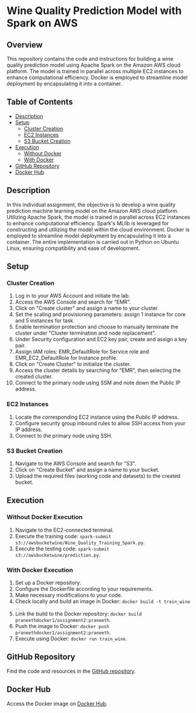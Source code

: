 # Wine Quality Prediction Model with Spark on AWS

## Overview

This repository contains the code and instructions for building a wine quality prediction model using Apache Spark on the Amazon AWS cloud platform. The model is trained in parallel across multiple EC2 instances to enhance computational efficiency. Docker is employed to streamline model deployment by encapsulating it into a container.

## Table of Contents

- [Description](#description)
- [Setup](#setup)
  - [Cluster Creation](#cluster-creation)
  - [EC2 Instances](#ec2-instances)
  - [S3 Bucket Creation](#s3-bucket-creation)
- [Execution](#execution)
  - [Without Docker](#without-docker-execution)
  - [With Docker](#with-docker-execution)
- [GitHub Repository](#github-repository)
- [Docker Hub](#docker-hub)

## Description

In this individual assignment, the objective is to develop a wine quality prediction machine learning model on the Amazon AWS cloud platform. Utilizing Apache Spark, the model is trained in parallel across EC2 instances to enhance computational efficiency. Spark's MLlib is leveraged for constructing and utilizing the model within the cloud environment. Docker is employed to streamline model deployment by encapsulating it into a container. The entire implementation is carried out in Python on Ubuntu Linux, ensuring compatibility and ease of development.

## Setup

### Cluster Creation

1. Log in to your AWS Account and initiate the lab.
2. Access the AWS Console and search for “EMR".
3. Click on "Create cluster" and assign a name to your cluster.
4. Set the scaling and provisioning parameters: assign 1 instance for core and 5 instances for task.
5. Enable termination protection and choose to manually terminate the cluster under "Cluster termination and node replacement”.
6. Under Security configuration and EC2 key pair, create and assign a key pair.
7. Assign IAM roles: EMR_DefaultRole for Service role and EMR_EC2_DefaultRole for Instance profile.
8. Click on "Create Cluster" to initialize the cluster.
9. Access the cluster details by searching for "EMR", then selecting the created cluster.
10. Connect to the primary node using SSM and note down the Public IP address.

### EC2 Instances

1. Locate the corresponding EC2 instance using the Public IP address.
2. Configure security group inbound rules to allow SSH access from your IP address.
3. Connect to the primary node using SSH.

### S3 Bucket Creation

1. Navigate to the AWS Console and search for "S3".
2. Click on "Create Bucket" and assign a name to your bucket.
3. Upload the required files (working code and datasets) to the created bucket.

## Execution

### Without Docker Execution

1. Navigate to the EC2-connected terminal.
2. Execute the training code: `spark-submit s3://awsbucketwine/Wine_Quality_Training_Spark.py`.
3. Execute the testing code: `spark-submit s3://awsbucketwine/prediction.py`.

### With Docker Execution

1. Set up a Docker repository.
2. Configure the Dockerfile according to your requirements.
3. Make necessary modifications to your code.
4. Check locally and build an image in Docker: `docker build -t train_wine .`.
5. Link the build to the Docker repository: `docker build praneethdocker1/assignment2:praneeth`.
6. Push the image to Docker: `docker push praneethdocker1/assignment2:praneeth`.
7. Execute using Docker: `docker run train_wine`.

## GitHub Repository

Find the code and resources in the [GitHub repository](https://github.com/saipraneethkommu/Wine_prediction).

## Docker Hub

Access the Docker image on [Docker Hub](https://hub.docker.com/repository/docker/praneethdocker1/assignment2/general).
